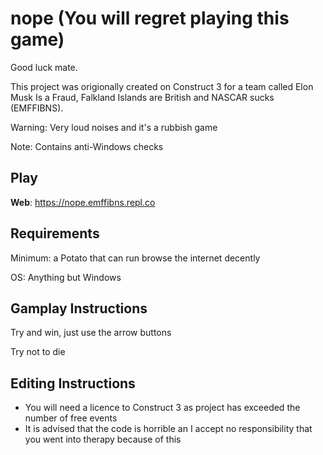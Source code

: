 # nope (You will regret playing this game)

Good luck mate.

This project was origionally created on Construct 3 for a team called Elon Musk Is a Fraud, Falkland Islands are British and NASCAR sucks (EMFFIBNS).

Warning: Very loud noises and it's a rubbish game

Note: Contains anti-Windows checks

## Play

**Web**: <https://nope.emffibns.repl.co>

## Requirements

Minimum: a Potato that can run browse the internet decently

OS: Anything but Windows

## Gamplay Instructions

Try and win, just use the arrow buttons

Try not to die

## Editing Instructions

* You will need a licence to Construct 3 as project has exceeded the number of free events
* It is advised that the code is horrible an I accept no responsibility that you went into therapy because of this
